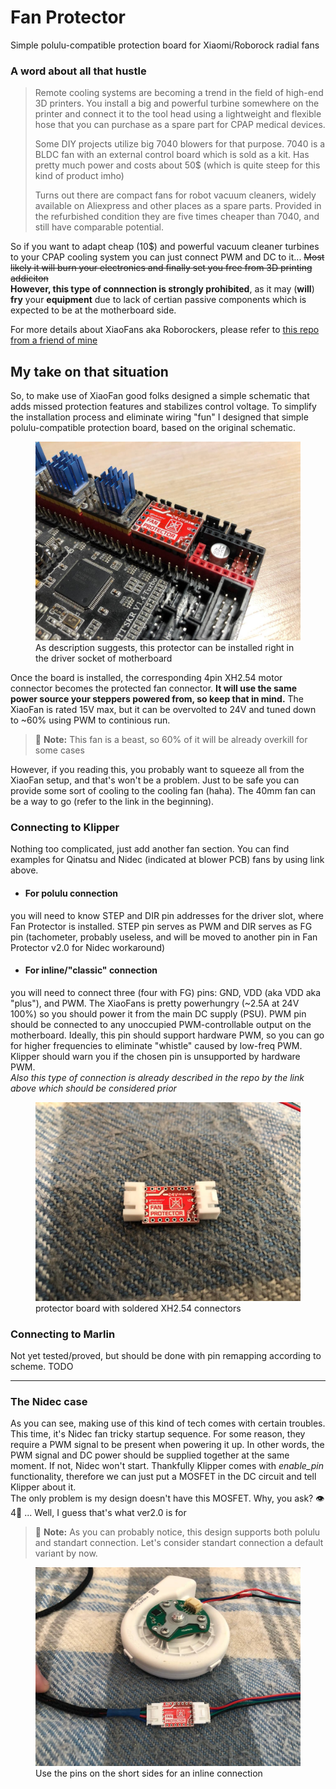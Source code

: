 # Fan Protector
Simple polulu-compatible protection board for Xiaomi/Roborock radial fans

### A word about all that hustle
>Remote cooling systems are becoming a trend in the field of high-end 3D printers. You install a big and powerful turbine somewhere on the printer and connect it to the tool head using a lightweight and flexible hose that you can purchase as a spare part for CPAP medical devices.
>
>Some DIY projects utilize big 7040 blowers for that purpose. 7040 is a BLDC fan with an external control board which is sold as a kit. Has pretty much power and costs about 50$ (which is quite steep for this kind of product imho)
>
>Turns out there are compact fans for robot vacuum cleaners, widely available on Aliexpress and other places as a spare parts. Provided in the refurbished condition they are five times cheaper than 7040, and still have comparable potential.

So if you want to adapt cheap (10$) and powerful vacuum cleaner turbines to your CPAP cooling system you can just connect PWM and DC to it... ~~Most likely it will burn your electronics and finally set you free from 3D printing addiciton~~ <br> **However, this type of connnection is strongly prohibited**, as it may (**will**) **fry** your **equipment** due to lack of certian passive components which is expected to be at the motherboard side.

For more details about XiaoFans aka Roborockers, please refer to <a href="https://github.com/condottab/Roborock-CPAP" target="_blank">this repo from a friend of mine</a>

My take on that situation
---
So, to make use of XiaoFan good folks designed a simple schematic that adds missed protection features and stabilizes control voltage. To simplify the installation process and eliminate wiring "fun" I designed that simple polulu-compatible protection board, based on the original schematic.

<figure>
    <img src="/readme_pics/polulu_installed.jpg"
         alt="protector installed in polulu socket">
    <figcaption>As description suggests, this protector can be installed right in the driver socket of motherboard</figcaption>
</figure>

Once the board is installed, the corresponding 4pin XH2.54 motor connector becomes the protected fan connector. **It will use the same power source your steppers powered from, so keep that in mind.** The XiaoFan is rated 15V max, but it can be overvolted to 24V and tuned down to ~60% using PWM to continious run. 

> :pushpin: **Note:** This fan is a beast, so 60% of it will be already overkill for some cases

However, if you reading this, you probably want to squeeze all from the XiaoFan setup, and that's won't be a problem. Just to be safe you can provide some sort of cooling to the cooling fan (haha). The 40mm fan can be a way to go (refer to the link in the beginning).

### Connecting to Klipper
Nothing too complicated, just add another fan section. You can find examples for Qinatsu and Nidec (indicated at blower PCB) fans by using link above. 

* #### For polulu connection
you will need to know STEP and DIR pin addresses for the driver slot, where Fan Protector is installed. STEP pin serves as PWM and DIR serves as FG pin (tachometer, probably useless, and will be moved to another pin in Fan Protector v2.0 for Nidec workaround)

* #### For inline/"classic" connection
you will need to connect three (four with FG) pins: GND, VDD (aka VDD aka "plus"), and PWM. The XiaoFans is pretty powerhungry (~2.5A at 24V 100%) so you should power it from the main DC supply (PSU). PWM pin should be connected to any unoccupied PWM-controllable output on the motherboard. Ideally, this pin should support hardware PWM, so you can go for higher frequencies to eliminate "whistle" caused by low-freq PWM. Klipper should warn you if the chosen pin is unsupported by hardware PWM. <br> *Also this type of connection is already described in the repo by the link above which should be considered prior*

<figure>
    <img src="/readme_pics/inline.jpg"
         alt="protector board with XH2.54 connectors installed">
    <figcaption>protector board with soldered XH2.54 connectors</figcaption>
</figure>

### Connecting to Marlin

Not yet tested/proved, but should be done with pin remapping according to scheme. TODO

---

### The Nidec case
As you can see, making use of this kind of tech comes with certain troubles. This time, it's Nidec fan tricky startup sequence. For some reason, they require a PWM signal to be present when powering it up. In other words, the PWM signal and DC power should be supplied together at the same moment. If not, Nidec won't start. Thankfully Klipper comes with *enable_pin* functionality, therefore we can just put a MOSFET in the DC circuit and tell Klipper about it.<br>
The only problem is my design doesn't have this MOSFET. Why, you ask? :eye:4:goat: ... Well, I guess that's what ver2.0 is for
> :pushpin: **Note:** As you can probably notice, this design supports both polulu and standart connection. Let's consider standart connection a default variant by now. 

<figure>
    <img src="/readme_pics/inline_installed.jpg"
         alt="protector installed inline">
    <figcaption>Use the pins on the short sides for an inline connection</figcaption>
</figure>
